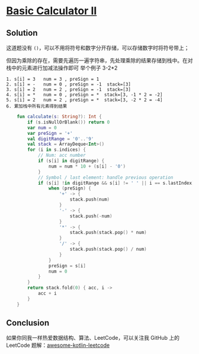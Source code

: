 # [Basic Calculator II][title]

## Solution
这道题没有 `()`，可以不用将符号和数字分开存储，可以存储数字时将符号带上；

但因为乘除的存在，需要先遍历一遍字符串，先处理乘除的结果存储到栈中。在对栈中的元素进行加减法操作即可
举个例子 3-2*2
```
1. s[i] = 3   num = 3 , preSign = 1
2. s[i] = -   num = 0 , preSign = -1  stack=[3]
3. s[i] = 2   num = 2 , preSign = -1  stack=[3]
4. s[i] = *   num = 0 , preSign = *  stack=[3, -1 * 2 = -2]
5. s[i] = 2   num = 2 , preSign = *  stack=[3, -2 * 2 = -4]
6. 累加栈中所有元素得到结果
```

```kotlin
    fun calculate(s: String?): Int {
        if (s.isNullOrBlank()) return 0
        var num = 0
        var preSign = '+'
        val digitRange = '0'..'9'
        val stack = ArrayDeque<Int>()
        for (i in s.indices) {
            // Num: acc number 
            if (s[i] in digitRange) {
                num = num * 10 + (s[i] - '0')
            }
            // Symbol / last element: handle previous operation
            if (s[i] !in digitRange && s[i] != ' ' || i == s.lastIndex) {
                when (preSign) {
                    '+' -> {
                        stack.push(num)
                    }
                    '-' -> {
                        stack.push(-num)
                    }
                    '*' -> {
                        stack.push(stack.pop() * num)
                    }
                    '/' -> {
                        stack.push(stack.pop() / num)
                    }
                }
                preSign = s[i]
                num = 0
            }
        }
        return stack.fold(0) { acc, i ->
            acc + i
        }
    }

```
## Conclusion

如果你同我一样热爱数据结构、算法、LeetCode，可以关注我 GitHub 上的 LeetCode 题解：[awesome-kotlin-leetcode][akl]



[title]: https://leetcode-cn.com/problems/basic-calculator-ii/
[akl]: https://github.com/NightXlt/awesome-kotlin-leetcode
